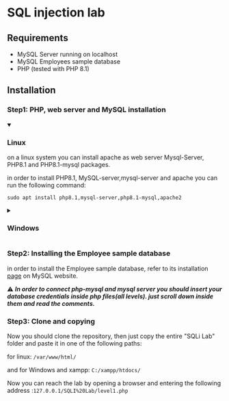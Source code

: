 # SQL injection lab

## Requirements

- MySQL Server running on localhost
- MySQL Employees sample database
- PHP (tested with PHP 8.1)

## Installation

### Step1: PHP, web server and MySQL installation

<details open><summary><h3>Linux</h3></summary>

on a linux system you can install apache as web server Mysql-Server, PHP8.1 and PHP8.1-mysql packages.

in order to install PHP8.1, MySQL-server,mysql-server and apache you can run the following command:

```shell
sudo apt install php8.1,mysql-server,php8.1-mysql,apache2
```

</details>

<details><summary><h3>Windows</h3></summary>

on windows we have [xampp](https://www.apachefriends.org/), which is able to install and run apache web server and php. i don't know if there is a better or alternative solution, but xampp should work properly.

you can download xampp from [here](https://www.apachefriends.org/download.html)

in order to install MySQL server on windows you can use the free version of mysql.

[this](https://dev.mysql.com/downloads/installer/) is the download page of mysql installer.

</details>

### Step2: Installing the Employee sample database

in order to install the Employee sample database, refer to its installation [page](https://dev.mysql.com/doc/employee/en/employees-installation.html) on MySQL website.

:warning: ***In order to connect php-mysql and mysql server you should insert your database credentials inside php files(all levels). just scroll down inside them and read the comments.***

### Step3: Clone and copying

Now you should clone the repository, then just copy the entire "SQLi Lab" folder and paste it in one of the following paths:

for linux: `/var/www/html/`

and for Windows and xampp: `C:/xampp/htdocs/`

Now you can reach the lab by opening a browser and entering the following address :`127.0.0.1/SQLI%20Lab/level1.php`
